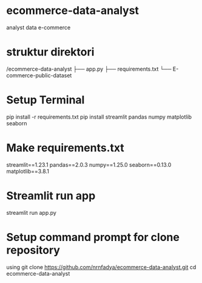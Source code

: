 # ecommerce-data-analyst
analyst data e-commerce

# struktur direktori
/ecommerce-data-analyst
├── app.py
├── requirements.txt
└── E-commerce-public-dataset

# Setup Terminal
pip install -r requirements.txt
pip install streamlit pandas numpy matplotlib seaborn

# Make requirements.txt
streamlit==1.23.1
pandas==2.0.3
numpy==1.25.0
seaborn==0.13.0
matplotlib==3.8.1

# Streamlit run app
streamlit run app.py

# Setup command prompt for clone repository
using git clone https://github.com/nrnfadya/ecommerce-data-analyst.git
cd ecommerce-data-analyst




